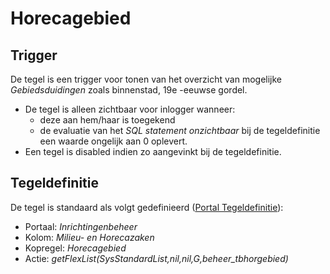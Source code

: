 # Horecagebied

## Trigger

De tegel is een trigger voor tonen van het overzicht van mogelijke _Gebiedsduidingen_ zoals binnenstad, 19e -eeuwse gordel.

- De tegel is alleen zichtbaar voor inlogger wanneer:
  - deze aan hem/haar is toegekend
  - de evaluatie van het _SQL statement onzichtbaar_ bij de tegeldefinitie een waarde ongelijk aan 0 oplevert.
- Een tegel is disabled indien zo aangevinkt bij de tegeldefinitie.

## Tegeldefinitie

De tegel is standaard als volgt gedefinieerd ([Portal Tegeldefinitie](../../../../instellen_inrichten/portaldefinitie/portal_tegel.md)):

- Portaal: _Inrichtingenbeheer_
- Kolom: _Milieu- en Horecazaken_
- Kopregel: _Horecagebied_
- Actie: _getFlexList(SysStandardList,nil,nil,G,beheer_tbhorgebied)_
